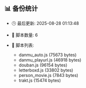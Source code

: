 ## 📊 备份统计

- 🕒 最后更新: 2025-08-28 01:13:48
- 📁 脚本数量: 6
- 📄 脚本列表:

  - danmu_auto.js (75673 bytes)
  - danmu_playurl.js (46918 bytes)
  - douban.js (96154 bytes)
  - letterboxd.js (33802 bytes)
  - person_movie.js (7843 bytes)
  - trakt.js (15474 bytes)
